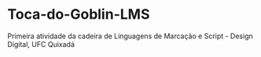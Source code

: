 # Toca-do-Goblin-LMS
 Primeira atividade da cadeira de Linguagens de Marcação e Script - Design Digital, UFC Quixadá
